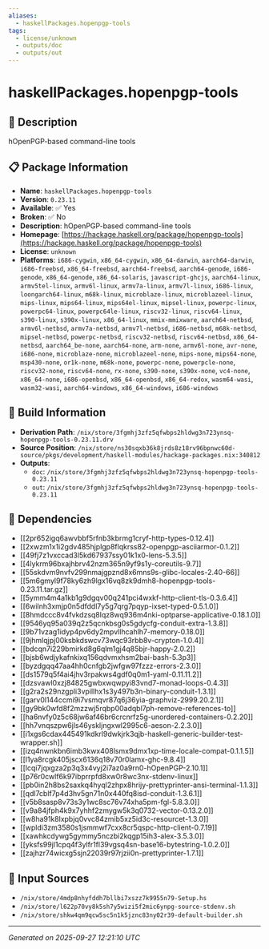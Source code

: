 ```yaml
---
aliases:
  - haskellPackages.hopenpgp-tools
tags:
  - license/unknown
  - outputs/doc
  - outputs/out
---
```


# haskellPackages.hopenpgp-tools

## 📝 Description

hOpenPGP-based command-line tools

## 📋 Package Information

- **Name**: `haskellPackages.hopenpgp-tools`
- **Version**: `0.23.11`
- **Available**: ✅ Yes
- **Broken**: ✅ No
- **Description**: hOpenPGP-based command-line tools
- **Homepage**: [https://hackage.haskell.org/package/hopenpgp-tools](https://hackage.haskell.org/package/hopenpgp-tools)
- **License**: `unknown`
- **Platforms**: `i686-cygwin`, `x86_64-cygwin`, `x86_64-darwin`, `aarch64-darwin`, `i686-freebsd`, `x86_64-freebsd`, `aarch64-freebsd`, `aarch64-genode`, `i686-genode`, `x86_64-genode`, `x86_64-solaris`, `javascript-ghcjs`, `aarch64-linux`, `armv5tel-linux`, `armv6l-linux`, `armv7a-linux`, `armv7l-linux`, `i686-linux`, `loongarch64-linux`, `m68k-linux`, `microblaze-linux`, `microblazeel-linux`, `mips-linux`, `mips64-linux`, `mips64el-linux`, `mipsel-linux`, `powerpc-linux`, `powerpc64-linux`, `powerpc64le-linux`, `riscv32-linux`, `riscv64-linux`, `s390-linux`, `s390x-linux`, `x86_64-linux`, `mmix-mmixware`, `aarch64-netbsd`, `armv6l-netbsd`, `armv7a-netbsd`, `armv7l-netbsd`, `i686-netbsd`, `m68k-netbsd`, `mipsel-netbsd`, `powerpc-netbsd`, `riscv32-netbsd`, `riscv64-netbsd`, `x86_64-netbsd`, `aarch64_be-none`, `aarch64-none`, `arm-none`, `armv6l-none`, `avr-none`, `i686-none`, `microblaze-none`, `microblazeel-none`, `mips-none`, `mips64-none`, `msp430-none`, `or1k-none`, `m68k-none`, `powerpc-none`, `powerpcle-none`, `riscv32-none`, `riscv64-none`, `rx-none`, `s390-none`, `s390x-none`, `vc4-none`, `x86_64-none`, `i686-openbsd`, `x86_64-openbsd`, `x86_64-redox`, `wasm64-wasi`, `wasm32-wasi`, `aarch64-windows`, `x86_64-windows`, `i686-windows`

## 🔧 Build Information

- **Derivation Path**: `/nix/store/3fgmhj3zfz5qfwbps2hldwg3n723ynsq-hopenpgp-tools-0.23.11.drv`
- **Source Position**: `/nix/store/ns30sqxb36k8jrds8z18rv96bpnwc60d-source/pkgs/development/haskell-modules/hackage-packages.nix:340812`
- **Outputs**:
  - `doc`:  `/nix/store/3fgmhj3zfz5qfwbps2hldwg3n723ynsq-hopenpgp-tools-0.23.11`
  - `out`:  `/nix/store/3fgmhj3zfz5qfwbps2hldwg3n723ynsq-hopenpgp-tools-0.23.11`

## 🔗 Dependencies

- [[2pr652igq6awvbbf5rfnb3kbrmg1cryf-http-types-0.12.4]]
- [[2xwzm1x1i2gdv485hjplgp8flqkrss82-openpgp-asciiarmor-0.1.2]]
- [[49fj7z1vxccad3l5kd67937ssy01k1x0-lens-5.3.5]]
- [[4lykrm96bxajhbrv42nzm365n9yf9s1y-coreutils-9.7]]
- [[55skdvm9nvfv299nmajgpznd8x6mns9s-glibc-locales-2.40-66]]
- [[5m6gmyl9f78ky6zh9lgx16vq8zk9dmh8-hopenpgp-tools-0.23.11.tar.gz]]
- [[5ymm4m4a1kb1g9dgqv00q241pci4wxkf-http-client-tls-0.3.6.4]]
- [[6wilnh3xmjp0n5dfddl7y5g7qrg7pqyp-ixset-typed-0.5.1.0]]
- [[8hmdccc8v4fvkdzsq8lqz8wq936m4nki-optparse-applicative-0.18.1.0]]
- [[9546yq95a039q2z5qcnkbsg0s5gdycfg-conduit-extra-1.3.8]]
- [[9b71vzag1idyp4pv6dy2mpvllhcahlh7-memory-0.18.0]]
- [[9jhmlqjpj00ksbkdswcv73wqc93rbb8v-crypton-1.0.4]]
- [[bdcqn7i229bmirkd8g6qlm1gj4q85bjr-happy-2.0.2]]
- [[bjsb6wdjykafnkixq156qdvmxhsm2bai-bash-5.3p3]]
- [[byzdgqq47aa4hh0cnfgb2jwfgw97fzzz-errors-2.3.0]]
- [[ds1579q5f4ai4jhv3rpakws4gdf0q0m1-yaml-0.11.11.2]]
- [[dzsvawl0xzj84825gwbxwqwpyi83vnd7-monad-loops-0.4.3]]
- [[g2ra2s29nzgpli3vpillhx1s3y497b3n-binary-conduit-1.3.1]]
- [[garv0l144ccmi9i7vsmqvr87q6j36yia-graphviz-2999.20.2.1]]
- [[gy9bk0wfd8f2mzzwj5rqbp00adqbl7ph-remove-references-to]]
- [[ha6nvfy0z5c68jw6af46br6crcnrfz5g-unordered-containers-0.2.20]]
- [[hh7vnqszpw6jls46yskljngxwl2995c6-aeson-2.2.3.0]]
- [[i1xgs6cdax445491kdkrl9dwkjrk3qjb-haskell-generic-builder-test-wrapper.sh]]
- [[izq4nwnkbn6imb3kwx408lsmx9dmx1xp-time-locale-compat-0.1.1.5]]
- [[l1ya8rcgk405jscx6136q18v70r0lamx-ghc-9.8.4]]
- [[lcqi7jqxgza2p3q3x4vyj2i7az0a9rn0-hOpenPGP-2.10.1]]
- [[p76r0cwlf6k97ibprrpfd8xw0r8wc3nx-stdenv-linux]]
- [[pb0in2h8bs2saxkq4hyql2zhpx8hrijy-prettyprinter-ansi-terminal-1.1.3]]
- [[qdl7cblf7p4d3hv5gn71n0x440fq8isd-conduit-1.3.6.1]]
- [[v5b8sasp8v73s3y1wc8sc76v74xha5pm-fgl-5.8.3.0]]
- [[v9a84jfph4k9x7yhhf2zmygw5k3q0732-vector-0.13.2.0]]
- [[w8ha91k8lxpbjq0vvc84zmib5xz5id3c-resourcet-1.3.0]]
- [[wpldi3zm3580s1jsmmwf7cxx8cr5qspc-http-client-0.7.19]]
- [[xawhkcdywg5gymmy5nczbi2kqgp15ih3-alex-3.5.3.0]]
- [[yksfs99jl1cpq4f3ylfr1fl39vgsq4sn-base16-bytestring-1.0.2.0]]
- [[zajhzr74wicxg5sjn22039r97rjzii0n-prettyprinter-1.7.1]]

## 📁 Input Sources

- `/nix/store/4mdp8nhyfddh7bllbi7xszz7k9955n79-Setup.hs`
- `/nix/store/l622p70vy8k5sh7y5wizi5f2mic6ynpg-source-stdenv.sh`
- `/nix/store/shkw4qm9qcw5sc5n1k5jznc83ny02r39-default-builder.sh`

---
*Generated on 2025-09-27 12:21:10 UTC*
